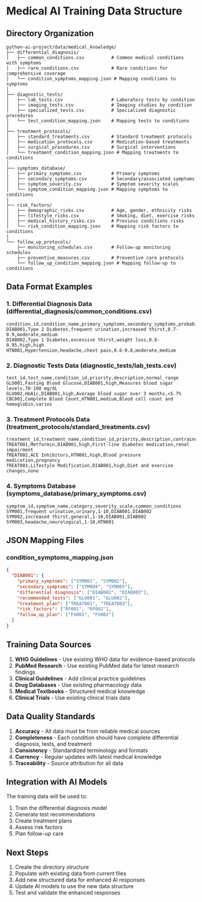 # Medical AI Training Data Structure

## Directory Organization

```
python-ai-project/data/medical_knowledge/
├── differential_diagnosis/
│   ├── common_conditions.csv          # Common medical conditions with symptoms
│   ├── rare_conditions.csv            # Rare conditions for comprehensive coverage
│   └── condition_symptoms_mapping.json # Mapping conditions to symptoms
│
├── diagnostic_tests/
│   ├── lab_tests.csv                  # Laboratory tests by condition
│   ├── imaging_tests.csv              # Imaging studies by condition
│   ├── specialized_tests.csv          # Specialized diagnostic procedures
│   └── test_condition_mapping.json    # Mapping tests to conditions
│
├── treatment_protocols/
│   ├── standard_treatments.csv        # Standard treatment protocols
│   ├── medication_protocols.csv       # Medication-based treatments
│   ├── surgical_procedures.csv        # Surgical interventions
│   └── treatment_condition_mapping.json # Mapping treatments to conditions
│
├── symptoms_database/
│   ├── primary_symptoms.csv           # Primary symptoms
│   ├── secondary_symptoms.csv         # Secondary/associated symptoms
│   ├── symptom_severity.csv           # Symptom severity scales
│   └── symptom_condition_mapping.json # Mapping symptoms to conditions
│
├── risk_factors/
│   ├── demographic_risks.csv          # Age, gender, ethnicity risks
│   ├── lifestyle_risks.csv            # Smoking, diet, exercise risks
│   ├── medical_history_risks.csv      # Previous conditions risks
│   └── risk_condition_mapping.json    # Mapping risk factors to conditions
│
└── follow_up_protocols/
    ├── monitoring_schedules.csv       # Follow-up monitoring schedules
    ├── preventive_measures.csv        # Preventive care protocols
    └── follow_up_condition_mapping.json # Mapping follow-up to conditions
```

## Data Format Examples

### 1. Differential Diagnosis Data (differential_diagnosis/common_conditions.csv)
```csv
condition_id,condition_name,primary_symptoms,secondary_symptoms,probability_range,severity,urgency_level
DIAB001,Type 2 Diabetes,frequent urination,increased thirst,0.7-0.9,moderate,medium
DIAB002,Type 1 Diabetes,excessive thirst,weight loss,0.8-0.95,high,high
HTN001,Hypertension,headache,chest pain,0.6-0.8,moderate,medium
```

### 2. Diagnostic Tests Data (diagnostic_tests/lab_tests.csv)
```csv
test_id,test_name,condition_id,priority,description,normal_range
GLU001,Fasting Blood Glucose,DIAB001,high,Measures blood sugar levels,70-100 mg/dL
GLU002,HbA1c,DIAB001,high,Average blood sugar over 3 months,<5.7%
CBC001,Complete Blood Count,HTN001,medium,Blood cell count and hemoglobin,varies
```

### 3. Treatment Protocols Data (treatment_protocols/standard_treatments.csv)
```csv
treatment_id,treatment_name,condition_id,priority,description,contraindications
TREAT001,Metformin,DIAB001,high,First-line diabetes medication,renal impairment
TREAT002,ACE Inhibitors,HTN001,high,Blood pressure medication,pregnancy
TREAT003,Lifestyle Modification,DIAB001,high,Diet and exercise changes,none
```

### 4. Symptoms Database (symptoms_database/primary_symptoms.csv)
```csv
symptom_id,symptom_name,category,severity_scale,common_conditions
SYM001,frequent urination,urinary,1-10,DIAB001,DIAB002
SYM002,increased thirst,general,1-10,DIAB001,DIAB002
SYM003,headache,neurological,1-10,HTN001
```

## JSON Mapping Files

### condition_symptoms_mapping.json
```json
{
  "DIAB001": {
    "primary_symptoms": ["SYM001", "SYM002"],
    "secondary_symptoms": ["SYM004", "SYM005"],
    "differential_diagnosis": ["DIAB002", "DIAB003"],
    "recommended_tests": ["GLU001", "GLU002"],
    "treatment_plan": ["TREAT001", "TREAT003"],
    "risk_factors": ["RF001", "RF002"],
    "follow_up_plan": ["FU001", "FU002"]
  }
}
```

## Training Data Sources

1. **WHO Guidelines** - Use existing WHO data for evidence-based protocols
2. **PubMed Research** - Use existing PubMed data for latest research findings
3. **Clinical Guidelines** - Add clinical practice guidelines
4. **Drug Databases** - Use existing pharmacology data
5. **Medical Textbooks** - Structured medical knowledge
6. **Clinical Trials** - Use existing clinical trials data

## Data Quality Standards

1. **Accuracy** - All data must be from reliable medical sources
2. **Completeness** - Each condition should have complete differential diagnosis, tests, and treatment
3. **Consistency** - Standardized terminology and formats
4. **Currency** - Regular updates with latest medical knowledge
5. **Traceability** - Source attribution for all data

## Integration with AI Models

The training data will be used to:
1. Train the differential diagnosis model
2. Generate test recommendations
3. Create treatment plans
4. Assess risk factors
5. Plan follow-up care

## Next Steps

1. Create the directory structure
2. Populate with existing data from current files
3. Add new structured data for enhanced AI responses
4. Update AI models to use the new data structure
5. Test and validate the enhanced responses 